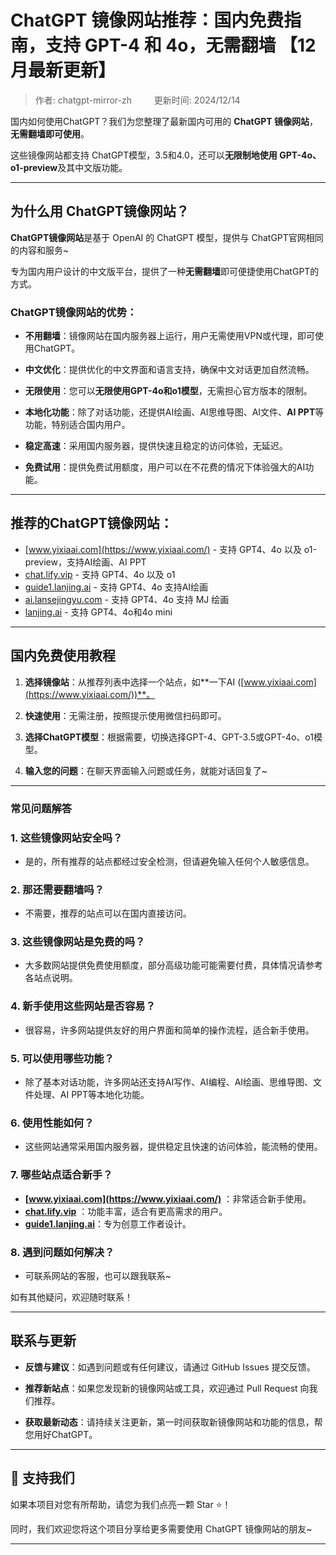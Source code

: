 # ChatGPT 镜像网站推荐：国内免费指南，支持 GPT-4 和 4o，无需翻墙 【12月最新更新】

> 作者: chatgpt-mirror-zh &emsp;&emsp; 更新时间: 2024/12/14

国内如何使用ChatGPT？我们为您整理了最新国内可用的 **ChatGPT 镜像网站**，**无需翻墙即可使用**。 

这些镜像网站都支持 ChatGPT模型，3.5和4.0，还可以**无限制地使用 GPT-4o、o1-preview**及其中文版功能。

---

## 为什么用 ChatGPT镜像网站？

**ChatGPT镜像网站**是基于 OpenAI 的 ChatGPT 模型，提供与 ChatGPT官网相同的内容和服务~

专为国内用户设计的中文版平台，提供了一种**无需翻墙**即可便捷使用ChatGPT的方式。

### ChatGPT镜像网站的优势：

- **不用翻墙**：镜像网站在国内服务器上运行，用户无需使用VPN或代理，即可使用ChatGPT。

- **中文优化**：提供优化的中文界面和语言支持，确保中文对话更加自然流畅。

- **无限使用**：您可以**无限使用GPT-4o和o1模型**，无需担心官方版本的限制。

- **本地化功能**：除了对话功能，还提供AI绘画、AI思维导图、AI文件、**AI PPT**等功能，特别适合国内用户。

- **稳定高速**：采用国内服务器，提供快速且稳定的访问体验，无延迟。

- **免费试用**：提供免费试用额度，用户可以在不花费的情况下体验强大的AI功能。

---

## 推荐的ChatGPT镜像网站：

- [www.yixiaai.com](https://www.yixiaai.com/) - 支持 GPT4、4o 以及 o1-preview，支持AI绘画、AI PPT
- [chat.lify.vip](https://chat.lify.vip/) - 支持 GPT4、4o 以及 o1
- [guide1.lanjing.ai](https://guide1.lanjing.ai/) - 支持 GPT4、4o 支持AI绘画
- [ai.lansejingyu.com](https://ai.lansejingyu.com/) - 支持 GPT4、4o 支持 MJ 绘画
- [lanjing.ai](https://lanjing.ai/) - 支持 GPT4、4o和4o mini

---

## 国内免费使用教程

1. **选择镜像站**：从推荐列表中选择一个站点，如**一下AI ([www.yixiaai.com](https://www.yixiaai.com/))**。

2. **快速使用**：无需注册，按照提示使用微信扫码即可。

3. **选择ChatGPT模型**：根据需要，切换选择GPT-4、GPT-3.5或GPT-4o、o1模型。

4. **输入您的问题**：在聊天界面输入问题或任务，就能对话回复了~

---

### 常见问题解答

### 1. 这些镜像网站安全吗？
   - 是的，所有推荐的站点都经过安全检测，但请避免输入任何个人敏感信息。

### 2. 那还需要翻墙吗？
   - 不需要，推荐的站点可以在国内直接访问。

### 3. 这些镜像网站是免费的吗？
   - 大多数网站提供免费使用额度，部分高级功能可能需要付费，具体情况请参考各站点说明。

### 4. 新手使用这些网站是否容易？
   - 很容易，许多网站提供友好的用户界面和简单的操作流程，适合新手使用。

### 5. 可以使用哪些功能？
   - 除了基本对话功能，许多网站还支持AI写作、AI编程、AI绘画、思维导图、文件处理、AI PPT等本地化功能。

### 6. 使用性能如何？
   - 这些网站通常采用国内服务器，提供稳定且快速的访问体验，能流畅的使用。

### 7. 哪些站点适合新手？
   - **[www.yixiaai.com](https://www.yixiaai.com/)** ：非常适合新手使用。
   - **[chat.lify.vip](https://chat.lify.vip)** ：功能丰富，适合有更高需求的用户。
   - **[guide1.lanjing.ai](https://guide1.lanjing.ai/)**：专为创意工作者设计。

### 8. 遇到问题如何解决？
   - 可联系网站的客服，也可以跟我联系~

如有其他疑问，欢迎随时联系！

---

## 联系与更新

- **反馈与建议**：如遇到问题或有任何建议，请通过 GitHub Issues 提交反馈。

- **推荐新站点**：如果您发现新的镜像网站或工具，欢迎通过 Pull Request 向我们推荐。

- **获取最新动态**：请持续关注更新，第一时间获取新镜像网站和功能的信息，帮您用好ChatGPT。

---

## 🌟 支持我们

如果本项目对您有所帮助，请您为我们点亮一颗 Star ⭐！

同时，我们欢迎您将这个项目分享给更多需要使用 ChatGPT 镜像网站的朋友~

---

